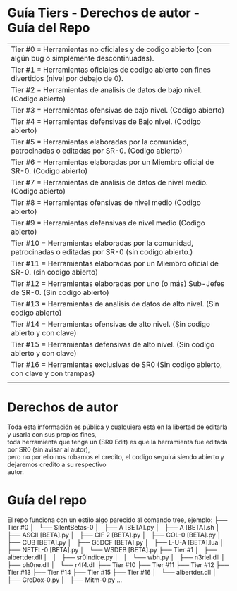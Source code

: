 # Guía Tiers - Derechos de autor - Guía del Repo

|                                                                                                                     |
|---------------------------------------------------------------------------------------------------------------------|
|Tier #0 = Herramientas no oficiales y de codigo abierto (con algún bug o simplemente descontinuadas).                | 
|Tier #1 = Herramientas oficiales de codigo abierto con fines divertidos (nivel por debajo de 0).                     |
|Tier #2 = Herramientas de analisis de datos de bajo nivel. (Codigo abierto)                                          |
|Tier #3 = Herramientas ofensivas de bajo nivel. (Codigo abierto)                                                     |
|Tier #4 = Herramientas defensivas de Bajo nivel. (Codigo abierto)                                                    | 
|Tier #5 = Herramientas elaboradas por la comunidad, patrocinadas o editadas por SR-0. (Codigo abierto)               | 
|Tier #6 = Herramientas elaboradas por un Miembro oficial de SR-0. (Codigo abierto)                                   |
|Tier #7 = Herramientas de analisis de datos de nivel medio. (Codigo abierto)                                         |
|Tier #8 = Herramientas ofensivas de nivel medio (Codigo abierto)                                                     |
|Tier #9 = Herramientas defensivas de nivel medio (Codigo abierto)                                                    |
|Tier #10 = Herramientas elaboradas por la comunidad, patrocinadas o editadas por SR-0 (sin codigo abierto.)          |
|Tier #11 = Herramientas elaboradas por un Miembro oficial de SR-0. (sin codigo abierto)                              |
|Tier #12 = Herramientas elaboradas por uno (o más) Sub-Jefes de SR-0. (Sin codigo abierto)                           |
|Tier #13 = Herramientas de analisis de datos de alto nivel. (Sin codigo abierto)                                     |
|Tier #14 = Herramientas ofensivas de alto nivel. (Sin codigo abierto y con clave)                                    |
|Tier #15 = Herramientas defensivas de alto nivel. (Sin codigo abierto y con clave)                                   |
|Tier #16 = Herramientas exclusivas de SR0 (Sin codigo abierto, con clave y con trampas)                              |
|                                                                                                                     |

# Derechos de autor

Toda esta información es pública y cualquiera está en la libertad de editarla y usarla con sus propios fines,        
toda herramienta que tenga un (SR0 Edit) es que la herramienta fue editada por SR0 (sin avisar al autor),            
pero no por ello nos robamos el credito, el codigo seguirá siendo abierto y dejaremos credito a su respectivo        
autor.

# Guía del repo

El repo funciona con un estilo algo parecido al comando tree, ejemplo:
├── Tier #0
│   └── SilentBetas-0
│       ├── A [BETA].py
│       ├── A [BETA].sh
│       ├── ASCII [BETA].py
│       ├── CIF 2 [BETA].py
│       ├── COL-0  [BETA].py
│       ├── CUB [BETA].py
│       ├── G5DCF [BETA].py
│       ├── L-U-A [BETA].lua
│       ├── NETFL-0 [BETA].py
│       └── WSDEB [BETA].py
├── Tier #1
│   ├── albertder.dll
│   │   ├── sr0Indice.py
│   │   └── wbh.py
│   ├── n3riel.dll
│   ├── ph0ne.dll
│   └── r4f4.dll
├── Tier #10
├── Tier #11
├── Tier #12
├── Tier #13
├── Tier #14
├── Tier #15
├── Tier #16
│   └── albertder.dll
│       ├── CreDox-0.py
│       ├── Mitm-0.py
...
